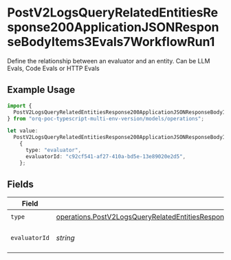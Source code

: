 # PostV2LogsQueryRelatedEntitiesResponse200ApplicationJSONResponseBodyItems3Evals7WorkflowRun1

Define the relationship between an evaluator and an entity. Can be LLM Evals, Code Evals or HTTP Evals

## Example Usage

```typescript
import {
  PostV2LogsQueryRelatedEntitiesResponse200ApplicationJSONResponseBodyItems3Evals7WorkflowRun1,
} from "orq-poc-typescript-multi-env-version/models/operations";

let value:
  PostV2LogsQueryRelatedEntitiesResponse200ApplicationJSONResponseBodyItems3Evals7WorkflowRun1 =
    {
      type: "evaluator",
      evaluatorId: "c92cf541-af27-410a-bd5e-13e89020e2d5",
    };
```

## Fields

| Field                                                                                                                                                                                                                                    | Type                                                                                                                                                                                                                                     | Required                                                                                                                                                                                                                                 | Description                                                                                                                                                                                                                              |
| ---------------------------------------------------------------------------------------------------------------------------------------------------------------------------------------------------------------------------------------- | ---------------------------------------------------------------------------------------------------------------------------------------------------------------------------------------------------------------------------------------- | ---------------------------------------------------------------------------------------------------------------------------------------------------------------------------------------------------------------------------------------- | ---------------------------------------------------------------------------------------------------------------------------------------------------------------------------------------------------------------------------------------- |
| `type`                                                                                                                                                                                                                                   | [operations.PostV2LogsQueryRelatedEntitiesResponse200ApplicationJSONResponseBodyItems3Evals7WorkflowRunType](../../models/operations/postv2logsqueryrelatedentitiesresponse200applicationjsonresponsebodyitems3evals7workflowruntype.md) | :heavy_check_mark:                                                                                                                                                                                                                       | N/A                                                                                                                                                                                                                                      |
| `evaluatorId`                                                                                                                                                                                                                            | *string*                                                                                                                                                                                                                                 | :heavy_check_mark:                                                                                                                                                                                                                       | The id of the resource                                                                                                                                                                                                                   |